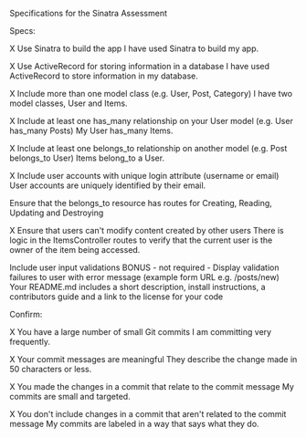 Specifications for the Sinatra Assessment

Specs:

 X Use Sinatra to build the app
    I have used Sinatra to build my app.

 X Use ActiveRecord for storing information in a database
    I have used ActiveRecord to store information in my database.

 X Include more than one model class (e.g. User, Post, Category)
    I have two model classes, User and Items.

 X Include at least one has_many relationship on your User model (e.g. User has_many Posts)
    My User has_many Items.

 X Include at least one belongs_to relationship on another model (e.g. Post belongs_to User)
    Items belong_to a User.

 X Include user accounts with unique login attribute (username or email)
    User accounts are uniquely identified by their email.

 Ensure that the belongs_to resource has routes for Creating, Reading, Updating and Destroying
 
 X Ensure that users can't modify content created by other users
    There is logic in the ItemsController routes to verify that the current user is the owner of the item being accessed.

 Include user input validations
 BONUS - not required - Display validation failures to user with error message (example form URL e.g. /posts/new)
 Your README.md includes a short description, install instructions, a contributors guide and a link to the license for your code

Confirm:

 X You have a large number of small Git commits
    I am committing very frequently.

 X Your commit messages are meaningful
    They describe the change made in 50 characters or less.

 X You made the changes in a commit that relate to the commit message
    My commits are small and targeted.

 X You don't include changes in a commit that aren't related to the commit message
    My commits are labeled in a way that says what they do.